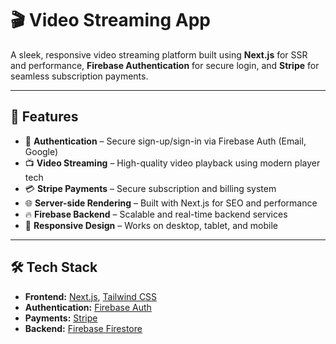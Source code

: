 # 🎬 Video Streaming App

A sleek, responsive video streaming platform built using **Next.js** for SSR and performance, **Firebase Authentication** for secure login, and **Stripe** for seamless subscription payments.

---

## 🚀 Features

- 🔐 **Authentication** – Secure sign-up/sign-in via Firebase Auth (Email, Google)
- 📺 **Video Streaming** – High-quality video playback using modern player tech
- 💳 **Stripe Payments** – Secure subscription and billing system
- 🌐 **Server-side Rendering** – Built with Next.js for SEO and performance
- 🔥 **Firebase Backend** – Scalable and real-time backend services
- 📱 **Responsive Design** – Works on desktop, tablet, and mobile

---

## 🛠️ Tech Stack

- **Frontend:** [Next.js](https://nextjs.org/), [Tailwind CSS](https://tailwindcss.com/)  
- **Authentication:** [Firebase Auth](https://firebase.google.com/products/auth)  
- **Payments:** [Stripe](https://stripe.com/)  
- **Backend:** [Firebase Firestore](https://firebase.google.com/products/firestore)  
